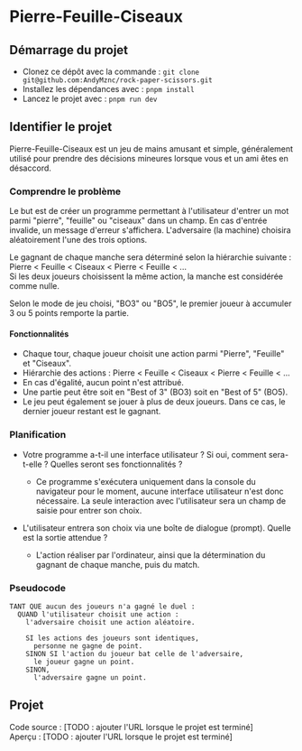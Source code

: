 # Pierre-Feuille-Ciseaux

## Démarrage du projet

- Clonez ce dépôt avec la commande : `git clone git@github.com:AndyMznc/rock-paper-scissors.git`
- Installez les dépendances avec : `pnpm install`
- Lancez le projet avec : `pnpm run dev`

## Identifier le projet

Pierre-Feuille-Ciseaux est un jeu de mains amusant et simple, généralement utilisé pour prendre des décisions mineures lorsque vous et un ami êtes en désaccord.

### Comprendre le problème

Le but est de créer un programme permettant à l'utilisateur d'entrer un mot parmi "pierre", "feuille" ou "ciseaux" dans un champ. En cas d'entrée invalide, un message d'erreur s'affichera. L'adversaire (la machine) choisira aléatoirement l'une des trois options.

Le gagnant de chaque manche sera déterminé selon la hiérarchie suivante : <br>
Pierre < Feuille < Ciseaux < Pierre < Feuille < ...
<br>
Si les deux joueurs choisissent la même action, la manche est considérée comme nulle.

Selon le mode de jeu choisi, "BO3" ou "BO5", le premier joueur à accumuler 3 ou 5 points remporte la partie.

#### Fonctionnalités

- Chaque tour, chaque joueur choisit une action parmi "Pierre", "Feuille" et "Ciseaux".
- Hiérarchie des actions : Pierre < Feuille < Ciseaux < Pierre < Feuille < ...
- En cas d'égalité, aucun point n'est attribué.
- Une partie peut être soit en "Best of 3" (BO3) soit en "Best of 5" (BO5).
- Le jeu peut également se jouer à plus de deux joueurs. Dans ce cas, le dernier joueur restant est le gagnant.

### Planification

- Votre programme a-t-il une interface utilisateur ? Si oui, comment sera-t-elle ? Quelles seront ses fonctionnalités ?

  - Ce programme s'exécutera uniquement dans la console du navigateur pour le moment, aucune interface utilisateur n'est donc nécessaire. La seule interaction avec l'utilisateur sera un champ de saisie pour entrer son choix.

- L'utilisateur entrera son choix via une boîte de dialogue (prompt). Quelle est la sortie attendue ?

  - L'action réaliser par l'ordinateur, ainsi que la détermination du gagnant de chaque manche, puis du match.

### Pseudocode

```
TANT QUE aucun des joueurs n'a gagné le duel :
  QUAND l'utilisateur choisit une action :
    l'adversaire choisit une action aléatoire.

    SI les actions des joueurs sont identiques,
      personne ne gagne de point.
    SINON SI l'action du joueur bat celle de l'adversaire,
      le joueur gagne un point.
    SINON,
      l'adversaire gagne un point.
```

## Projet

Code source : [TODO : ajouter l'URL lorsque le projet est terminé] <br>
Aperçu : [TODO : ajouter l'URL lorsque le projet est terminé]
